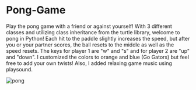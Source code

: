 # Pong-Game
Play the pong game with a friend or against yourself! With 3 different classes and utilizing class inheritance from the turtle library, welcome to pong in Python! Each hit to the paddle slightly increases the speed, but after you or your partner scores, the ball resets to the middle as well as the speed resets. The keys for player 1 are "w" and "s" and for player 2 are "up" and "down". I customized the colors to orange and blue (Go Gators) but feel free to add your own twists! Also, I added relaxing game music using playsound.

![pong](https://github.com/andreapeterson/Pong-Game/assets/134665743/60891cd0-34ff-4084-9c2e-54c005bf3fad)
